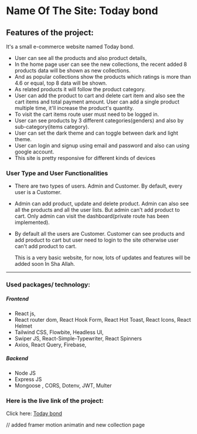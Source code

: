 # Name Of The Site: Today bond

## Features of the project:
It's a small e-commerce website named Today bond.
* User can see all the products and also product details,
* In the home page user can see the new collections, the recent added 8 products data will be shown as new collections.
* And as popular collections show the products which ratings is more than 4.6 or equal, top 8 data will be shown.
* As related products it will follow the product category.
* User can add the product to cart and delete cart item and also see the cart items and total payment amount. User can add a single product multiple time, it'll increase the product's quantity.
* To visit the cart items route user must need to be logged in.
* User can see products by 3 different categories(genders) and also by sub-category(items category).
* User can set the dark theme and can toggle between dark and light theme.
* User can login and signup using email and password and also can using google account.
* This site is pretty responsive for different kinds of devices
### User Type and User Functionalities
* There are two types of users. Admin and Customer. By default, every user is a Customer.
* Admin can add product, update and delete product. Admin can also see all the products and all the user lists. But admin can't add product to cart. Only admin can visit the dashboard(private route has been implemented).
* By default all the users are Customer. Customer can see products and add product to cart but user need to login to the site otherwise user can't add product to cart.

  This is a very basic website, for now, lots of updates and features will be added soon In Sha Allah.

***
### Used packages/ technology:
##### Frontend
* React js, 
* React router dom, React Hook Form, React Hot Toast, React Icons, React Helmet
* Tailwind CSS, Flowbite, Headless UI, 
* Swiper JS, React-Simple-Typewriter, React Spinners
* Axios, React Query, Firebase,
##### Backend
* Node JS
* Express JS
* Mongoose , CORS, Dotenv, JWT, Multer 
### Here is the live link of the project:
Click here: [Today bond](#)

// added framer motion animatin and new collection page 